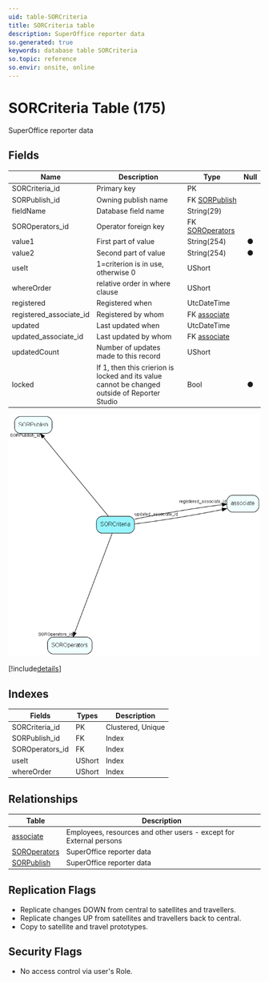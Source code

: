 ```yaml
---
uid: table-SORCriteria
title: SORCriteria table
description: SuperOffice reporter data
so.generated: true
keywords: database table SORCriteria
so.topic: reference
so.envir: onsite, online
---
```


# SORCriteria Table (175)

SuperOffice reporter data

## Fields

| Name | Description | Type | Null |
|------|-------------|------|:----:|
|SORCriteria\_id|Primary key|PK| |
|SORPublish\_id|Owning publish name|FK [SORPublish](sorpublish.md)| |
|fieldName|Database field name|String(29)| |
|SOROperators\_id|Operator foreign key|FK [SOROperators](soroperators.md)| |
|value1|First part of value|String(254)|&#x25CF;|
|value2|Second part of value|String(254)|&#x25CF;|
|useIt|1=criterion is in use, otherwise 0|UShort| |
|whereOrder|relative order in where clause|UShort| |
|registered|Registered when|UtcDateTime| |
|registered\_associate\_id|Registered by whom|FK [associate](associate.md)| |
|updated|Last updated when|UtcDateTime| |
|updated\_associate\_id|Last updated by whom|FK [associate](associate.md)| |
|updatedCount|Number of updates made to this record|UShort| |
|locked|If 1, then this crierion is locked and its value cannot be changed outside of Reporter Studio|Bool|&#x25CF;|


![SORCriteria table relationship diagram](./media/SORCriteria.png)

[!include[details](./includes/sorcriteria.md)]

## Indexes

| Fields | Types | Description |
|--------|-------|-------------|
|SORCriteria\_id |PK |Clustered, Unique |
|SORPublish\_id |FK |Index |
|SOROperators\_id |FK |Index |
|useIt |UShort |Index |
|whereOrder |UShort |Index |

## Relationships

| Table|  Description |
|------|-------------|
|[associate](associate.md)  |Employees, resources and other users - except for External persons |
|[SOROperators](soroperators.md)  |SuperOffice reporter data |
|[SORPublish](sorpublish.md)  |SuperOffice reporter data |


## Replication Flags

* Replicate changes DOWN from central to satellites and travellers.
* Replicate changes UP from satellites and travellers back to central.
* Copy to satellite and travel prototypes.

## Security Flags

* No access control via user's Role.

